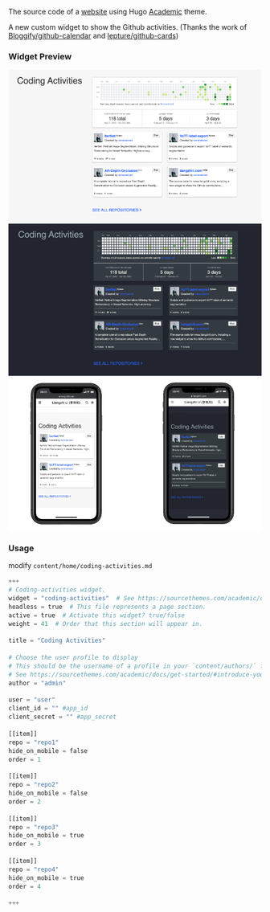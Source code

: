 The source code of a [website](https://www.liangzhili.com) using Hugo [Academic](https://github.com/gcushen/hugo-academic) theme.

A new custom widget to show the Github activities. (Thanks the work of [Bloggify/github-calendar](https://github.com/Bloggify/github-calendar) and [lepture/github-cards](https://github.com/lepture/github-cards))

### Widget Preview

![desktop-day](readme_files/desktop_day.png)
![desktop-night](readme_files/desktop_night.png)
![phone](readme_files/phone.png)

### Usage

modify `content/home/coding-activities.md`

```python
+++
# Coding-activities widget.
widget = "coding-activities"  # See https://sourcethemes.com/academic/docs/page-builder/
headless = true  # This file represents a page section.
active = true  # Activate this widget? true/false
weight = 41  # Order that this section will appear in.

title = "Coding Activities"

# Choose the user profile to display
# This should be the username of a profile in your `content/authors/` folder.
# See https://sourcethemes.com/academic/docs/get-started/#introduce-yourself
author = "admin"

user = "user"
client_id = "" #app_id
client_secret = "" #app_secret

[[item]]
repo = "repo1"
hide_on_mobile = false
order = 1

[[item]]
repo = "repo2"
hide_on_mobile = false
order = 2

[[item]]
repo = "repo3"
hide_on_mobile = true
order = 3

[[item]]
repo = "repo4"
hide_on_mobile = true
order = 4

+++

```